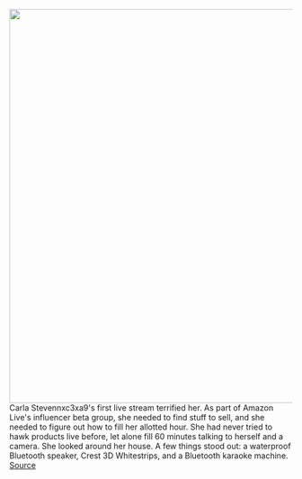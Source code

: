 <img src='https://cdn.vox-cdn.com/thumbor/zAXGiJmSWRTV0X5O5VxUplhQ3TY=/0x0:2040x1360/1200x675/filters:focal(857x517:1183x843)/cdn.vox-cdn.com/uploads/chorus_image/image/67672009/acastro_201021_4250_ITM_0002.0.jpg' width='700px' /><br/>
Carla Stevennxc3xa9's first live stream terrified her. As part of Amazon Live's influencer beta group, she needed to find stuff to sell, and she needed to figure out how to fill her allotted hour. She had never tried to hawk products live before, let alone fill 60 minutes talking to herself and a camera. She looked around her house. A few things stood out: a waterproof Bluetooth speaker, Crest 3D Whitestrips, and a Bluetooth karaoke machine.
<a href='https://www.theverge.com/2020/10/22/21526535/live-shopping-instagram-facebook-amazon-influencers'> Source <a/>